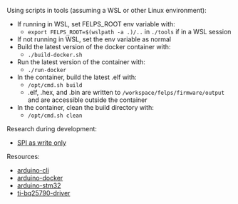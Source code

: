 Using scripts in tools (assuming a WSL or other Linux environment):
- If running in WSL, set FELPS_ROOT env variable with:
  - `export FELPS_ROOT=$(wslpath -a .)/..` in `./tools` if in a WSL session
- If not running in WSL, set the env variable as normal
- Build the latest version of the docker container with:
  - `./build-docker.sh`
- Run the latest version of the container with:
  - `./run-docker`
- In the container, build the latest .elf with:
  - `/opt/cmd.sh build`
  - .elf, .hex, and .bin are written to `/workspace/felps/firmware/output` and are accessible
    outside the container
- In the container, clean the build directory with:
  - `/opt/cmd.sh clean`

Research during development:
- [SPI as write only](https://community.platformio.org/t/stm32f103-using-spi-in-transmit-only-mode/17997)

Resources:
- [arduino-cli](https://github.com/arduino/arduino-cli/releases)
- [arduino-docker](https://github.com/suculent/arduino-docker-build/tree/master)
- [arduino-stm32](https://github.com/stm32duino/Arduino_Core_STM32)
- [ti-bq25790-driver](https://git.ti.com/gitweb?p=ti-analog-linux-kernel/dmurphy-analog.git;a=commit;h=75997c21e9dfc0d54b7f774bfb37e6af796ff293)